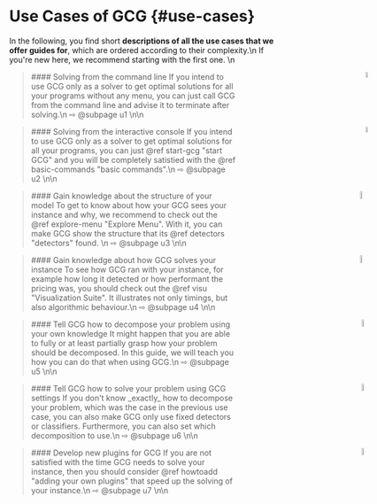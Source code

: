 # Use Cases of GCG {#use-cases}

In the following, you find short **descriptions of all the use cases that
we offer guides for**, which are ordered according to their complexity.\n
If you're new here, we recommend starting with the first one.
\n

> <div style="width:80%">
> <img src="user.png" style="vertical-align:middle; height:5%; position:absolute; right:40px;">
> #### Solving from the command line
> If you intend to use GCG only as a solver to get optimal solutions for
> all your programs without any menu, you can just call GCG from the command line
> and advise it to terminate after solving.\n
> ⇨ @subpage u1
> \n\n
> </div>

> <div style="width:80%">
> <img src="user.png" style="vertical-align:middle; height:5%; position:absolute; right:40px;">
> #### Solving from the interactive console
> If you intend to use GCG only as a solver to get optimal solutions for
> all your programs, you can just @ref start-gcg "start GCG" and you
> will be completely satistied with the @ref basic-commands "basic commands".\n
> ⇨ @subpage u2
> \n\n
> </div>

> <div style="width:80%">
> <img src="expert.png" style="vertical-align:middle; height:6%; position:absolute; right:40px;">
> #### Gain knowledge about the structure of your model
> To get to know about how your GCG sees your instance and why, we recommend
> to check out the @ref explore-menu "Explore Menu". With it, you can make GCG show the structure that its
> @ref detectors "detectors" found. \n
> ⇨ @subpage u3
> \n\n
> </div>

> <div style="width:80%">
> <img src="expert.png" style="vertical-align:middle; height:6%; position:absolute; right:40px;">
> #### Gain knowledge about how GCG solves your instance
> To see how GCG ran with your instance, for example how long it detected or how performant
> the pricing was, you should check out the @ref visu "Visualization Suite". It illustrates not only
> timings, but also algorithmic behaviour.\n
> ⇨ @subpage u4
> \n\n
> </div>

> <div style="width:80%">
> <img src="scientist.png" style="vertical-align:middle; height:5.7%; position:absolute; right:40px;">
> #### Tell GCG how to decompose your problem using your own knowledge
> It might happen that you are able to fully or at least partially grasp how your problem should be decomposed.
> In this guide, we will teach you how you can do that when using GCG.\n
> ⇨ @subpage u5
> \n\n
> </div>

> <div style="width:80%">
> <img src="scientist.png" style="vertical-align:middle; height:5.7%; position:absolute; right:40px;">
> #### Tell GCG how to solve your problem using GCG settings
> If you don't know _exactly_ how to decompose your problem, which was the case in the previous use case,
> you can also make GCG only use fixed detectors or classifiers. Furthermore, you can also set which
> decomposition to use.\n
> ⇨ @subpage u6
> \n\n
> </div>


> <div style="width:80%">
> <img src="developer.png" style="vertical-align:middle; height:5.7%; position:absolute; right:40px;">
> #### Develop new plugins for GCG
> If you are not satisfied with the time GCG needs to solve your instance, then
> you should consider @ref howtoadd "adding your own plugins" that speed up the solving of your instance.\n
> ⇨ @subpage u7
> \n\n
> </div>
